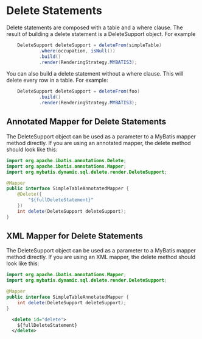 # Delete Statements

Delete statements are composed with a table and a where clause.  The result of building a delete
statement is a DeleteSupport object.  For example

```java
    DeleteSupport deleteSupport = deleteFrom(simpleTable)
            .where(occupation, isNull())
            .build()
            .render(RenderingStrategy.MYBATIS3);
```
You can also build a delete statement without a where clause.  This will delete every row in a table.
For example:

```java
    DeleteSupport deleteSupport = deleteFrom(foo)
            .build()
            .render(RenderingStrategy.MYBATIS3);
``` 

## Annotated Mapper for Delete Statements

The DeleteSupport object can be used as a parameter to a MyBatis mapper method directly.  If you
are using an annotated mapper, the delete method should look like this:
  
```java
import org.apache.ibatis.annotations.Delete;
import org.apache.ibatis.annotations.Mapper;
import org.mybatis.dynamic.sql.delete.render.DeleteSupport;

@Mapper
public interface SimpleTableAnnotatedMapper {
    @Delete({
        "${fullDeleteStatement}"
    })
    int delete(DeleteSupport deleteSupport);
}
```

## XML Mapper for Delete Statements

The DeleteSupport object can be used as a parameter to a MyBatis mapper method directly.  If you
are using an XML mapper, the delete method should look like this:
  
```java
import org.apache.ibatis.annotations.Mapper;
import org.mybatis.dynamic.sql.delete.render.DeleteSupport;

@Mapper
public interface SimpleTableAnnotatedMapper {
    int delete(DeleteSupport deleteSupport);
}
```

```xml
  <delete id="delete">
    ${fullDeleteStatement}
  </delete>
```
